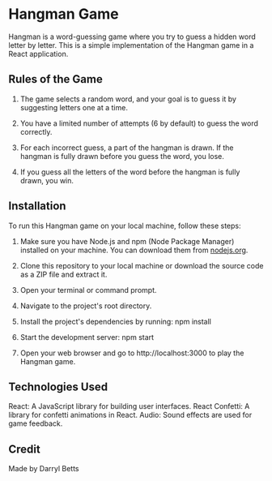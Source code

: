 # Hangman Game

Hangman is a word-guessing game where you try to guess a hidden word letter by letter. This is a simple implementation of the Hangman game in a React application.

## Rules of the Game

1. The game selects a random word, and your goal is to guess it by suggesting letters one at a time.

2. You have a limited number of attempts (6 by default) to guess the word correctly.

3. For each incorrect guess, a part of the hangman is drawn. If the hangman is fully drawn before you guess the word, you lose.

4. If you guess all the letters of the word before the hangman is fully drawn, you win.

## Installation

To run this Hangman game on your local machine, follow these steps:

1. Make sure you have Node.js and npm (Node Package Manager) installed on your machine. You can download them from [nodejs.org](https://nodejs.org/).

2. Clone this repository to your local machine or download the source code as a ZIP file and extract it.

3. Open your terminal or command prompt.

4. Navigate to the project's root directory.

5. Install the project's dependencies by running:
   npm install

6. Start the development server:
   npm start

7. Open your web browser and go to http://localhost:3000 to play the Hangman game.

## Technologies Used

React: A JavaScript library for building user interfaces.
React Confetti: A library for confetti animations in React.
Audio: Sound effects are used for game feedback.

## Credit

Made by Darryl Betts
